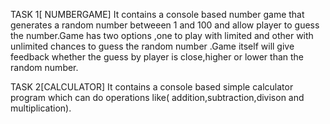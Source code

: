 TASK 1[ NUMBERGAME] 
It contains a console based number game that generates a  random number betweeen 1 and 100 and allow player to guess the number.Game  has two options ,one to play with limited and other with unlimited chances to guess the random number .Game itself will give feedback whether the guess by player is close,higher or lower than the random number.

TASK 2[CALCULATOR]
It contains a console based simple calculator program which can do operations like( addition,subtraction,divison and multiplication).

